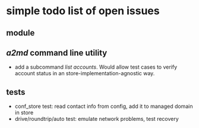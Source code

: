 
# simple todo list of open issues

## module

## *a2md* command line utility

* add a subcommand *list accounts*. Would allow test cases to verify account status in an store-implementation-agnostic way.

## tests

* conf_store test: read contact info from config, add it to managed domain in store
* drive/roundtrip/auto test: emulate network problems, test recovery

